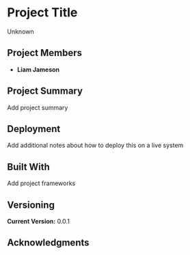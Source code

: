 # Project Title

Unknown

## Project Members

* **Liam Jameson** 

## Project Summary

Add project summary

## Deployment

Add additional notes about how to deploy this on a live system

## Built With

Add project frameworks

## Versioning

**Current Version:** 0.0.1

## Acknowledgments

